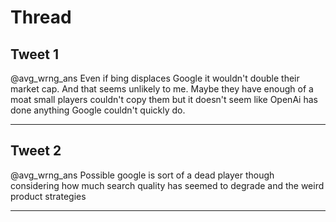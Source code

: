 # Thread

## Tweet 1

@avg_wrng_ans Even if bing displaces Google it wouldn't double their market cap. And that seems unlikely to me. Maybe they have enough of a moat small players couldn't copy them but it doesn't seem like OpenAi has done anything Google couldn't quickly do.

---

## Tweet 2

@avg_wrng_ans Possible google is sort of a dead player though considering how much search quality has seemed to degrade and the weird product strategies

---

